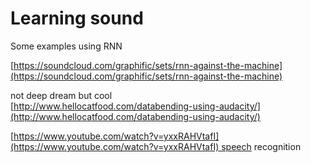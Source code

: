 # Learning sound

Some examples using RNN

[https://soundcloud.com/graphific/sets/rnn-against-the-machine](https://soundcloud.com/graphific/sets/rnn-against-the-machine)

not deep dream but cool   
[http://www.hellocatfood.com/databending-using-audacity/](http://www.hellocatfood.com/databending-using-audacity/)

[https://www.youtube.com/watch?v=yxxRAHVtafI](https://www.youtube.com/watch?v=yxxRAHVtafI) speech recognition

